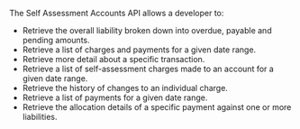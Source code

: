 The Self Assessment Accounts API allows a developer to:

* Retrieve the overall liability broken down into overdue, payable and pending amounts.
* Retrieve a list of charges and payments for a given date range.
* Retrieve more detail about a specific transaction.
* Retrieve a list of self-assessment charges made to an account for a given date range.
* Retrieve the history of changes to an individual charge.
* Retrieve a list of payments for a given date range.
* Retrieve the allocation details of a specific payment against one or more liabilities.